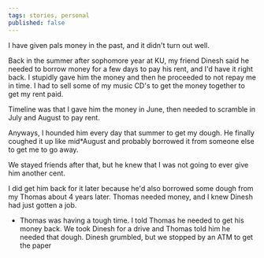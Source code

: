 ```yaml
---
tags: stories, personal
published: false
---
```


I have given pals money in the past, and it didn't turn out well. 

Back in the summer after sophomore year at KU, my friend Dinesh said he needed to borrow money for a few days to pay his rent, and I'd have it right back. I stupidly gave him the money and then he proceeded to not repay me in time. I had to sell some of my music CD's to get the money together to get my rent paid. 

Timeline was that I gave him the money in June, then needed to scramble in July and August to pay rent.

Anyways, I hounded him every day that summer to get my dough. He finally coughed it up like mid*August and probably borrowed it from someone else to get me to go away.

We stayed friends after that, but he knew that I was not going to ever give him another cent.

I did get him back for it later because he'd also borrowed some dough from my Thomas about 4 years later. Thomas needed money, and I knew Dinesh had just gotten a job. 
* Thomas was having a tough time. I told Thomas he needed to get his money back. We took Dinesh for a drive and Thomas told him he needed that dough. Dinesh grumbled, but we stopped by an ATM to get the paper
